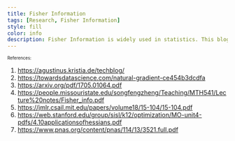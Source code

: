 ```yaml
---
title: Fisher Information
tags: [Research, Fisher Information]
style: fill
color: info
description: Fisher Information is widely used in statistics. This blog details applications of Fisher Information in modern deep learning algorithms.
---
```


<sub><sup>
References: <br>

1. https://agustinus.kristia.de/techblog/
2. https://towardsdatascience.com/natural-gradient-ce454b3dcdfa
3. https://arxiv.org/pdf/1705.01064.pdf
4. https://people.missouristate.edu/songfengzheng/Teaching/MTH541/Lecture%20notes/Fisher_info.pdf
5. https://jmlr.csail.mit.edu/papers/volume18/15-104/15-104.pdf
6. https://web.stanford.edu/group/sisl/k12/optimization/MO-unit4-pdfs/4.10applicationsofhessians.pdf
7. https://www.pnas.org/content/pnas/114/13/3521.full.pdf
</sup></sub>